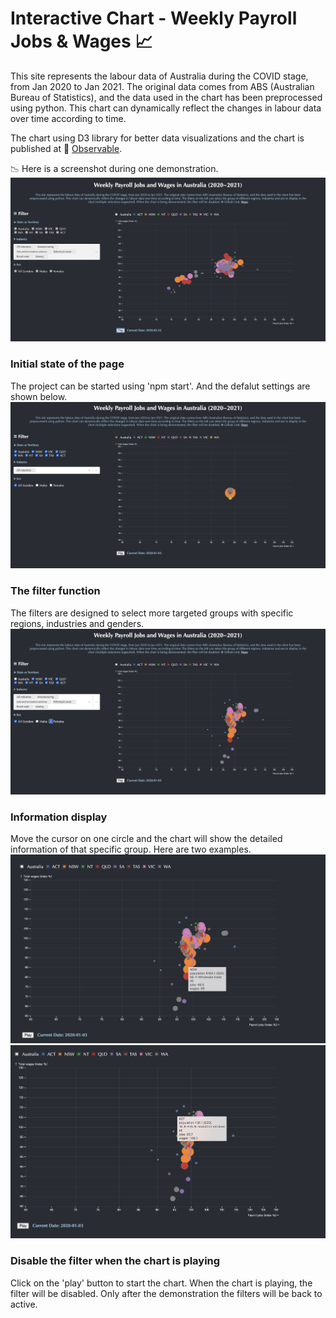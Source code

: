 # Interactive Chart - Weekly Payroll Jobs & Wages 📈
This site represents the labour data of Australia during the COVID stage, from Jan 2020 to Jan 2021. The original data comes from ABS (Australian Bureau of Statistics), and the data used in the chart has been preprocessed using python. This chart can dynamically reflect the changes in labour data over time according to time.

The chart using D3 library for better data visualizations and the chart is published at 🔗 [Observable](https://observablehq.com/@tilda-1997/chart).

📉 Here is a screenshot during one demonstration.
![Image text](https://github.com/tilda-1997/labor-data-abs/blob/586e088680e3302b96f2e0deae772b96f24d61e2/demonstration.png)

### Initial state of the page
The project can be started using 'npm start'. And the defalut settings are shown below.
![Image text](https://github.com/tilda-1997/labor-data-abs/blob/586e088680e3302b96f2e0deae772b96f24d61e2/default.png)

### The filter function
The filters are designed to select more targeted groups with specific regions, industries and genders.
![Image text](https://github.com/tilda-1997/labor-data-abs/blob/586e088680e3302b96f2e0deae772b96f24d61e2/filters.png)


### Information display
Move the cursor on one circle and the chart will show the detailed information of that specific group. Here are two examples.
![Image text](https://github.com/tilda-1997/labor-data-abs/blob/586e088680e3302b96f2e0deae772b96f24d61e2/display%20circle%20info.png)
![Image text](https://github.com/tilda-1997/labor-data-abs/blob/586e088680e3302b96f2e0deae772b96f24d61e2/display%20info.png)

### Disable the filter when the chart is playing
Click on the 'play' button to start the chart. When the chart is playing, the filter will be disabled. Only after the demonstration the filters will be back to active.

